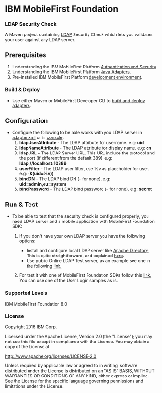 IBM MobileFirst Foundation
==========================
### LDAP Security Check
A Maven project containing [LDAP](https://www.wikiwand.com/en/Lightweight_Directory_Access_Protocol) Security Check which lets you validates your user against any LDAP server.

## Prerequisites
1. Understanding the IBM MobileFirst Platform [Authentication and Security](https://mobilefirstplatform.ibmcloud.com/tutorials/en/foundation/8.0/authentication-and-security/).
2. Understanding the IBM MobileFirst Platform [Java Adapters](https://mobilefirstplatform.ibmcloud.com/tutorials/en/foundation/8.0/adapters/java-adapters/).
3. Pre-installed IBM MobileFirst Platform [development environment](https://mobilefirstplatform.ibmcloud.com/tutorials/en/foundation/8.0/setting-up-your-development-environment/).

### Build & Deploy
* Use either Maven or MobileFirst Developer CLI to [build and deploy adapters](https://mobilefirstplatform.ibmcloud.com/tutorials/en/foundation/8.0/adapters/creating-adapters/).

## Configuration
* Configure the following to be able works with you LDAP server in [adapter.xml](./src/main/adapter-resources/adapter.xml) or in [console](http://localhost:9080/mfpconsole):
  1. **ldapUserAttribute** - The LDAP attribute for username. e.g: **uid**
  2. **ldapNameAttribute** - The LDAP attribute for display name. e.g: **cn**
  3. **ldapURL** - The LDAP Server URL. This URL include the protocol and the port (if different from the default 389). e.g: **ldap://localhost:10389**
  4. **userFilter** - The LDAP user filter, use %v as placeholder for user. e.g: **(&(uid=%v))**
  5. **bindDN** - The LDAP bind DN (- for none). e.g: **uid=admin,ou=system**
  6. **bindPassword** - The LDAP bind password (- for none). e.g: **secret**

## Run & Test
* To be able to test that the security check is configured properly, you need LDAP server and a mobile application with MobileFirst Foundation SDK:
  1. If you don't have your own LDAP server you have the following options:
      * Install and configure local LDAP server like [Apache Directory](http://directory.apache.org/studio/downloads.html), This is quite straightforward, and explained [here](http://www.stefan-seelmann.de/blog/setting-up-an-ldap-server-for-your-development-environment).
      * Use public Online LDAP Test server, as an example see one in the following [link.](http://www.forumsys.com/en/tutorials/integration-how-to/ldap/online-ldap-test-server/)

  2. For test it with one of MobileFirst Foundation SDKs follow this [link.](https://mobilefirstplatform.ibmcloud.com/tutorials/en/foundation/8.0/authentication-and-security/user-authentication/)  You can use one of the User Login samples as is.

### Supported Levels
IBM MobileFirst Foundation 8.0

### License
Copyright 2016 IBM Corp.

Licensed under the Apache License, Version 2.0 (the "License");
you may not use this file except in compliance with the License.
You may obtain a copy of the License at

http://www.apache.org/licenses/LICENSE-2.0

Unless required by applicable law or agreed to in writing, software
distributed under the License is distributed on an "AS IS" BASIS,
WITHOUT WARRANTIES OR CONDITIONS OF ANY KIND, either express or implied.
See the License for the specific language governing permissions and
limitations under the License.
